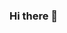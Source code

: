### Hi there 👋

<!--
**hwixley/hwixley** is a ✨ _special_ ✨ repository because its `README.md` (this file) appears on your GitHub profile.

Here are some ideas to get you started:


###Connect with me:
[<img align="left" alt="hwixley | LinkedIn" width="22px" src ="https://cdn.jsdelivr.net/npm/simple-icons@v3/icons/linkedin.svg" />][linkedin]


- 🔭 I’m currently working on ...
- 🌱 I’m currently learning ...
- 👯 I’m looking to collaborate on ...
- 🤔 I’m looking for help with ...
- 💬 Ask me about ...
- 📫 How to reach me: ...
- 😄 Pronouns: ...
- ⚡ Fun fact: ...


[linkedin]: https://www.linkedin.com/in/harry-wixley-b2933a1a5/
